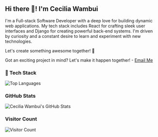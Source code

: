 ## Hi there 👋! I'm Cecilia Wambui

I'm a Full-stack Software Developer with a deep love for building dynamic web applications. My tech stack includes React for crafting sleek user interfaces and Django for creating powerful back-end systems. I'm driven by curiosity and a constant desire to learn and experiment with new technologies.

Let's create something awesome together! 🌟

Got an exciting project in mind? Let's make it happen together! - [Email Me](mailto:wambuicecilia36@gmail.com)


### 🔧 Tech Stack

![Top Languages](https://github-readme-stats.vercel.app/api/top-langs/?username=ceciliawambui&layout=compact&theme=radical)

### GitHub Stats
![Cecilia Wambui's GitHub Stats](https://github-readme-stats.vercel.app/api?username=ceciliawambui&show_icons=true&theme=radical)  

### Visitor Count
![Visitor Count](https://profile-counter.glitch.me/ceciliawambui/count.svg)





